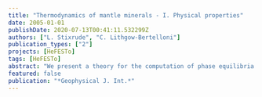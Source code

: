 ```yaml
---
title: "Thermodynamics of mantle minerals - I. Physical properties"
date: 2005-01-01
publishDate: 2020-07-13T00:41:11.532299Z
authors: ["L. Stixrude", "C. Lithgow-Bertelloni"]
publication_types: ["2"]
projects: [HeFESTo]
tags: [HeFESTo]
abstract: "We present a theory for the computation of phase equilibria and physical properties of multicomponent assemblages relevant to the mantle of the Earth. The theory differs from previous treatments in being thermodynamically self-consistent: the theory is based on the concept of fundamental thermodynamic relations appropriately generalized to anisotropic strain and in encompassing elasticity in addition to the usual isotropic thermodynamic properties. In this first paper, we present the development of the theory, discuss its scope, and focus on its application to physical properties of mantle phases at elevated pressure and temperature including the equation of state, thermochernical properties and the elastic wave velocities. We find that the Eulerian finite strain formulation captures the variation of the elastic moduli with compression. The variation of the vibrational frequencies with compression is also cast as a Taylor series expansion in the Eulerian finite strain, the appropriate volume derivative of which leads to an expression for the Gruneisen parameter that agrees well with results from first principles theory. For isotropic materials, the theory contains nine material-specific parameters: the values at ambient conditions of the Helmholtz free energy, volume, bulk and shear moduli, their pressure derivatives, an effective Debye temperature, its first and second logarithmic volume derivatives (gamma(o), q(0)), and the shear strain derivative of gamma. We present and discuss in some detail the results of a global inversion of a wide variety of experimental data and first principles theoretical results, supplemented by systematic relations, for the values of these parametersfor 31 mantle species. Among our findings is that the value of q is likely to be significantly greater than unity for most mantle species. We apply the theory to the computation of the shear wave velocity, and temperature and compositional (Fe content) derivatives at relevant mantle pressure temperature conditions. Among the patterns that emerge is that garnet is anomalous in being remarkably insensitive to iron content or temperature as compared with other mantle phases."
featured: false
publication: "*Geophysical J. Int.*"
---
```


